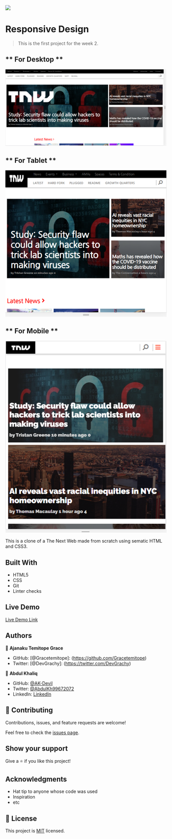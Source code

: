 ![](https://img.shields.io/badge/Microverse-blueviolet)

# Responsive Design

> This is the first project for the week 2.

## ** For Desktop **

![desktop](./assert/screenshot/web_1024.png)


## ** For Tablet **

![Tablet](./assert/screenshot/tablet.png)

## ** For Mobile **

![Tablet](./assert/screenshot/mobile.png)

This is a clone of a The Next Web made from scratch using sematic HTML and CSS3.

## Built With

- HTML5
- CSS
- Git
- Linter checks

## Live Demo

[Live Demo Link](https://gracetemitope.github.io/TNW-Project/)

## Authors

👤 **Ajanaku Temitope Grace**


- GitHub: [@Gracetemitope]: (https://github.com/Gracetemitope)
- Twitter: [@DevGrachy]: (https://twitter.com/DevGrachy)


👤 **Abdul Khaliq**

- GitHub: [@AK-Devil](https://github.com/AK-Devil)
- Twitter: [@AbdulKh99672072](https://twitter.com/AbdulKh99672072)
- LinkedIn: [LinkedIn](https://linkedin.com/abdul-khaliq-89452b1a9)

## 🤝 Contributing

Contributions, issues, and feature requests are welcome!

Feel free to check the [issues page](issues/).

## Show your support

Give a ⭐️ if you like this project!

## Acknowledgments

- Hat tip to anyone whose code was used
- Inspiration
- etc

## 📝 License

This project is [MIT](lic.url) licensed.
